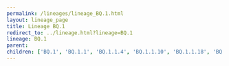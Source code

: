 ```yaml
---
permalink: /lineages/lineage_BQ.1.html
layout: lineage_page
title: Lineage BQ.1
redirect_to: ../lineage.html?lineage=BQ.1
lineage: BQ.1
parent: 
children: ['BQ.1', 'BQ.1.1', 'BQ.1.1.4', 'BQ.1.1.10', 'BQ.1.1.18', 'BQ.1.1.46', 'BQ.1.1.57', 'BQ.1.10', 'BQ.1.12', 'BQ.1.27']
---
```

